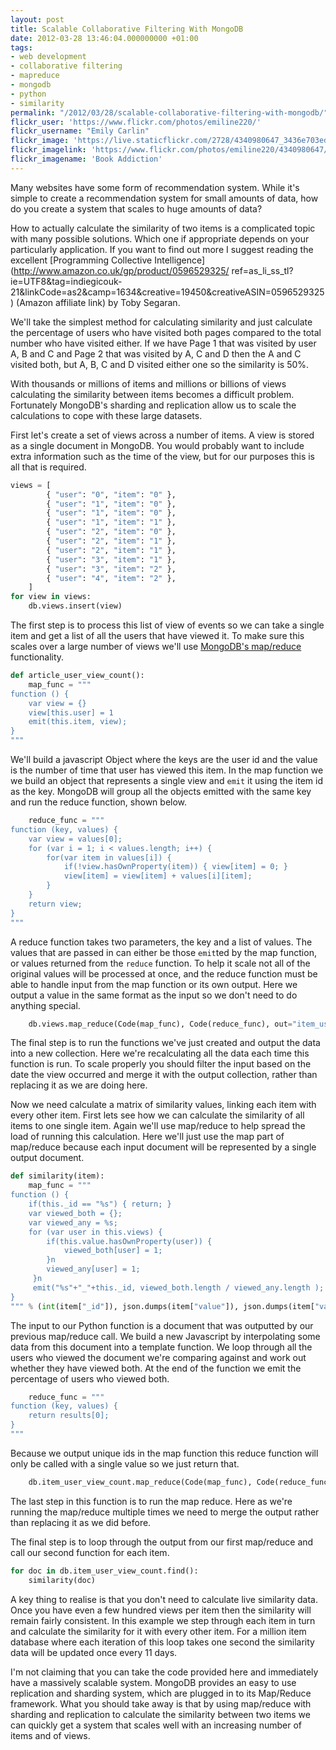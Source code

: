 ```yaml
---
layout: post
title: Scalable Collaborative Filtering With MongoDB
date: 2012-03-28 13:46:04.000000000 +01:00
tags:
- web development
- collaborative filtering
- mapreduce
- mongodb
- python
- similarity
permalink: "/2012/03/28/scalable-collaborative-filtering-with-mongodb/"
flickr_user: 'https://www.flickr.com/photos/emiline220/'
flickr_username: "Emily Carlin"
flickr_image: 'https://live.staticflickr.com/2728/4340980647_3436e703ed_w.jpg'
flickr_imagelink: 'https://www.flickr.com/photos/emiline220/4340980647/'
flickr_imagename: 'Book Addiction'
---
```

Many websites have some form of recommendation system. While it's simple to create a recommendation system for
small amounts of data, how do you create a system that scales to huge amounts of data?

How to actually calculate the similarity of two items is a complicated topic with many possible solutions.
Which one if appropriate depends on your particularly application. If you want to find out more I suggest
reading the excellent [Programming Collective Intelligence](http://www.amazon.co.uk/gp/product/0596529325/
ref=as_li_ss_tl?ie=UTF8&tag=indiegicouk-21&linkCode=as2&camp=1634&creative=19450&creativeASIN=0596529325)
(Amazon affiliate link) by Toby Segaran.

We'll take the simplest method for calculating similarity and just calculate the percentage of users who have
visited both pages compared to the total number who have visited either. If we have Page 1 that was visited by
user A, B and C and Page 2 that was visited by A, C and D then the A and C visited both, but A, B, C and D
visited either one so the similarity is 50%.
<!--more-->

With thousands or millions of items and millions or billions of views calculating the similarity between items
becomes a difficult problem. Fortunately MongoDB's sharding and replication allow us to scale the calculations
to cope with these large datasets.

First let's create a set of views across a number of items. A view is stored as a single document in MongoDB.
You would probably want to include extra information such as the time of the view, but for our purposes this
is all that is required.

```python
views = [
        { "user": "0", "item": "0" },
        { "user": "1", "item": "0" },
        { "user": "1", "item": "0" },
        { "user": "1", "item": "1" },
        { "user": "2", "item": "0" },
        { "user": "2", "item": "1" },
        { "user": "2", "item": "1" },
        { "user": "3", "item": "1" },
        { "user": "3", "item": "2" },
        { "user": "4", "item": "2" },
    ]
for view in views:
    db.views.insert(view)
```

 The first step is to process this list of view of events so we can take a single item and get a list of all
the users that have viewed it. To make sure this scales over a large number of views we'll use
[MongoDB's map/reduce](http://www.mongodb.org/display/DOCS/MapReduce) functionality.

```python
def article_user_view_count():
    map_func = """
function () {
    var view = {}
    view[this.user] = 1
    emit(this.item, view);
}
"""
```

We'll build a javascript Object where the keys are the user id and the value is the number of time that user
has viewed this item. In the map function we we build an object that represents a single view and
`emit` it using the item id as the key. MongoDB will group all the objects emitted with the same key
and run the reduce function, shown below.

```python
    reduce_func = """
function (key, values) {
    var view = values[0];
    for (var i = 1; i < values.length; i++) {
        for(var item in values[i]) {
            if(!view.hasOwnProperty(item)) { view[item] = 0; }
            view[item] = view[item] + values[i][item];
        }
    }
    return view;
}
"""
```

A reduce function takes two parameters, the key and a list of values. The values that are passed in can either
be those `emit`ted by the map function, or values returned from the `reduce` function. To help
it scale not all of the original values will be processed at once, and the reduce function must be able to
handle input from the map function or its own output. Here we output a value in the same format as the input
so we don't need to do anything special.

```python
    db.views.map_reduce(Code(map_func), Code(reduce_func), out="item_user_view_count")
```

The final step is to run the functions we've just created and output the data into a new collection. Here
we're recalculating all the data each time this function is run. To scale properly you should filter the input
based on the date the view occurred and merge it with the output collection, rather than replacing it as we
are doing here.

Now we need calculate a matrix of similarity values, linking each item with every other item. First lets see
how we can calculate the similarity of all items to one single item. Again we'll use map/reduce to help spread
the load of running this calculation. Here we'll just use the map part of map/reduce because each input
document will be represented by a single output document.

```python
def similarity(item):
    map_func = """
function () {
    if(this._id == "%s") { return; }
    var viewed_both = {};
    var viewed_any = %s;
    for (var user in this.views) {
        if(this.value.hasOwnProperty(user)) {
            viewed_both[user] = 1;
        }n
        viewed_any[user] = 1;
     }n
     emit("%s"+"_"+this._id, viewed_both.length / viewed_any.length );
}
""" % (int(item["_id"]), json.dumps(item["value"]), json.dumps(item["value"]) int(item["_id"]), )
```

The input to our Python function is a document that was outputted by our previous map/reduce call. We build a
new Javascript by interpolating some data from this document into a template function. We loop through all the
users who viewed the document we're comparing against and work out whether they have viewed both. At the end
of the function we emit the percentage of users who viewed both.

```python
    reduce_func = """
function (key, values) {
    return results[0];
}
"""
```

Because we output unique ids in the map function this reduce function will only be called with a single value so we just return that.

```python
    db.item_user_view_count.map_reduce(Code(map_func), Code(reduce_func), out=SON([("merge", "item_similarity")]))
```

The last step in this function is to run the map reduce. Here as we're running the map/reduce multiple times
we need to merge the output rather than replacing it as we did before.

The final step is to loop through the output from our first map/reduce and call our second function for each
item.

```python
for doc in db.item_user_view_count.find():
    similarity(doc)
```

 A key thing to realise is that you don't need to calculate live similarity data. Once you have even a few
hundred views per item then the similarity will remain fairly consistent. In this example we step through
each item in turn and calculate the similarity for it with every other item. For a million item database
where each iteration of this loop takes one second the similarity data will be updated once every 11 days.

I'm not claiming that you can take the code provided here and immediately have a massively scalable system.
MongoDB provides an easy to use replication and sharding system, which are plugged in to its Map/Reduce
framework. What you should take away is that by using map/reduce with sharding and replication to calculate
the similarity between two items we can quickly get a system that scales well with an increasing number of
items and of views.
